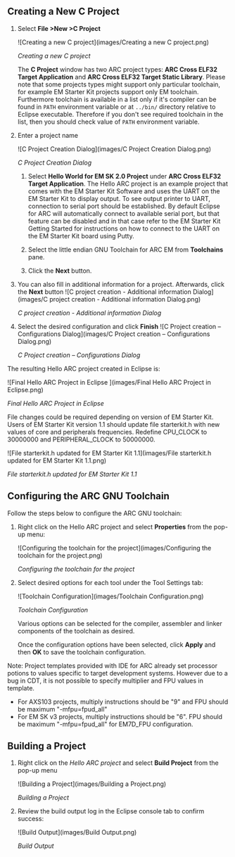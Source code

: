 Creating a New C Project
------------------------

1. Select **File >New >C Project**

    ![Creating a new C project](images/Creating a new C project.png)

    _Creating a new C project_

    The **C Project** window has two ARC project types:  **ARC Cross ELF32 Target Application** and **ARC Cross ELF32 Target Static Library**. Please note that some projects types might support only particular toolchain, for example EM Starter Kit projects support only EM toolchain. Furthermore toolchain is available in a list only if it's compiler can be found in `PATH` environment variable or at `../bin/` directory relative to Eclipse executable. Therefore if you don't see required toolchain in the list, then you should check value of `PATH` environment variable.

2. Enter a project name

   ![C Project Creation Dialog](images/C Project Creation Dialog.png)

   _C Project Creation Dialog_

   1. Select **Hello World for EM SK 2.0 Project** under **ARC Cross ELF32
   Target Application**. The Hello ARC project is an example project that
   comes with the EM Starter Kit Software and uses the UART on the EM Starter
   Kit to display output. To see output printer to UART, connection to serial
   port should be established. By default Eclipse for ARC will automatically
   connect to available serial port, but that feature can be disabled and in
   that case refer to the EM Starter Kit Getting Started for instructions on
   how to connect to the UART on the EM Starter Kit board using Putty.

   2. Select the little endian GNU Toolchain for ARC EM from **Toolchains**
   pane.

   3. Click the **Next** button.

3. You can also fill in additional information for a project. Afterwards, click the **Next** button
    ![C project creation - Additional information Dialog](images/C project creation - Additional information Dialog.png)

    _C project creation - Additional information Dialog_
4. Select the desired configuration and click **Finish**
    ![C Project creation – Configurations Dialog](images/C Project creation – Configurations Dialog.png)

    _C Project creation – Configurations Dialog_

The resulting Hello ARC project created in Eclipse is:

![Final Hello ARC Project in Eclipse ](images/Final Hello ARC Project in Eclipse.png)

_Final Hello ARC Project in Eclipse_

File changes could be required depending on version of EM Starter Kit. Users of EM Starter Kit version 1.1 should update file starterkit.h with new values of core and peripherals frequencies. Redefine CPU_CLOCK to 30000000 and PERIPHERAL_CLOCK to 50000000.

![File starterkit.h updated for EM Starter Kit 1.1](images/File starterkit.h updated for EM Starter Kit 1.1.png)

_File starterkit.h updated for EM Starter Kit 1.1_


Configuring the ARC GNU Toolchain
---------------------------------

Follow the steps below to configure the ARC GNU toolchain:

1. Right click on the Hello ARC project and select **Properties** from the pop-up menu:

    ![Configuring the toolchain for the project](images/Configuring the toolchain for the project.png)

    _Configuring the toolchain for the project_

2. Select desired options for each tool under the Tool Settings tab:

    ![Toolchain Configuration](images/Toolchain Configuration.png)

    _Toolchain Configuration_

    Various options can be selected for the compiler, assembler and linker components of the toolchain as desired.

    Once the configuration options have been selected, click **Apply** and then **OK** to save the toolchain configuration.

Note: Project templates provided with IDE for ARC already set processor potions to values specific to target development systems. However due to a bug in CDT, it is not possible to specify multiplier and FPU values in template.
  * For AXS103 projects, multiply instructions should be "9" and FPU should be maximum "-mfpu=fpud_all"
  * For EM SK v3 projects, multiply instructions should be "6". FPU should be maximum "-mfpu=fpud_all" for EM7D_FPU configuration.

Building a Project
------------------

1. Right click on the _Hello ARC project_ and select **Build Project** from the pop-up menu

    ![Building a Project](images/Building a Project.png)

    _Building a Project_

2. Review the build output log in the Eclipse console tab to confirm success:

    ![Build Output](images/Build Output.png)

    _Build Output_
